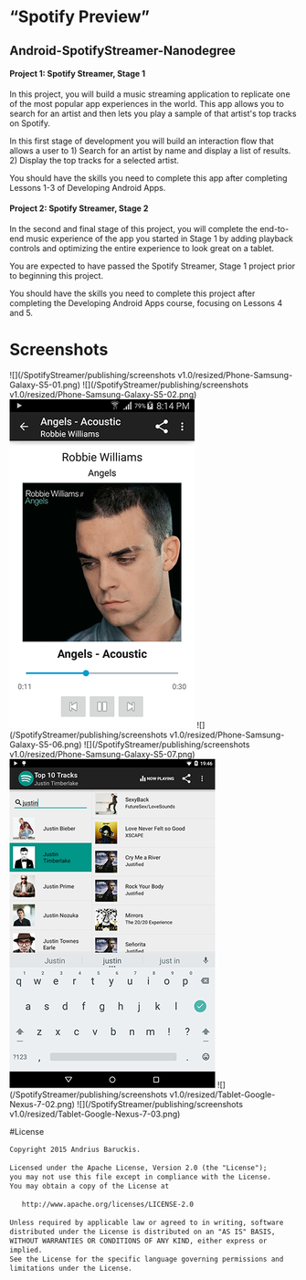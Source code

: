 # “Spotify Preview” 
## Android-SpotifyStreamer-Nanodegree


#### Project 1: Spotify Streamer, Stage 1

In this project, you will build a music streaming application to replicate one of the most popular app experiences in the world. This app allows you to search for an artist and then lets you play a sample of that artist's top tracks on Spotify.

In this first stage of development you will build an interaction flow that allows a user to 1) Search for an artist by name and display a list of results. 2) Display the top tracks for a selected artist.

You should have the skills you need to complete this app after completing Lessons 1-3 of Developing Android Apps.


#### Project 2: Spotify Streamer, Stage 2

In the second and final stage of this project, you will complete the end-to-end music experience of the app you started in Stage 1 by adding playback controls and optimizing the entire experience to look great on a tablet.

You are expected to have passed the Spotify Streamer, Stage 1 project prior to beginning this project.

You should have the skills you need to complete this project after completing the Developing Android Apps course, focusing on Lessons 4 and 5.


# Screenshots
![](/SpotifyStreamer/publishing/screenshots v1.0/resized/Phone-Samsung-Galaxy-S5-01.png) ![](/SpotifyStreamer/publishing/screenshots v1.0/resized/Phone-Samsung-Galaxy-S5-02.png) ![](/SpotifyStreamer/publishing/screenshots/resized/Phone-Samsung-Galaxy-S5-03.png)   ![](/SpotifyStreamer/publishing/screenshots v1.0/resized/Phone-Samsung-Galaxy-S5-06.png) ![](/SpotifyStreamer/publishing/screenshots v1.0/resized/Phone-Samsung-Galaxy-S5-07.png) ![](/SpotifyStreamer/publishing/screenshots/resized/Tablet-Google-Nexus-7-01.png) ![](/SpotifyStreamer/publishing/screenshots v1.0/resized/Tablet-Google-Nexus-7-02.png) 
![](/SpotifyStreamer/publishing/screenshots v1.0/resized/Tablet-Google-Nexus-7-03.png) 


#License

    Copyright 2015 Andrius Baruckis.

    Licensed under the Apache License, Version 2.0 (the "License");
    you may not use this file except in compliance with the License.
    You may obtain a copy of the License at

       http://www.apache.org/licenses/LICENSE-2.0

    Unless required by applicable law or agreed to in writing, software
    distributed under the License is distributed on an "AS IS" BASIS,
    WITHOUT WARRANTIES OR CONDITIONS OF ANY KIND, either express or implied.
    See the License for the specific language governing permissions and
    limitations under the License.
